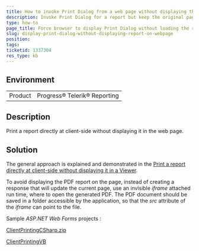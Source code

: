 ```yaml
---
title: How to invoke Print Dialog from a web page without displaying the report
description: Invoke Print Dialog for a report but keep the original page content
type: how-to
page_title: Force browser to display Print Dialog without loading the report on the page
slug: display-print-dialog-without-displaying-report-on-webpage
position: 
tags: 
ticketid: 1337304
res_type: kb
---
```


## Environment
<table>
	<tr>
		<td>Product</td>
		<td>Progress® Telerik® Reporting</td>
	</tr>
</table>


## Description
Print a report directly at client-side without displaying it in the web page.

## Solution
The general approach is explained and demonstrated in the [Print a report directly at client-side without displaying it in a Viewer](https://www.telerik.com/support/kb/reporting/details/print-a-report-directly-at-client-side-without-displaying-it-in-a-viewer).

To avoid displaying the PDF report on the page, instead of creating a response that will update the current page, use an invisible _iframe_ attached run time, where to open the generated PDF. The PDF document should be saved in a folder accessible by the application, so that the _src_ attribute of the _iframe_ can point to the file.

Sample _ASP.NET Web Forms_ projects :

[ClientPrintingCSharp.zip](https://www.telerik.com/docs/default-source/knowledgebasearticleattachments/reporting/clientprintingcsharp.zip?sfvrsn=419df686_2)

[ClientPrintingVB](https://www.telerik.com/docs/default-source/knowledgebasearticleattachments/reporting/clientprintingvb.zip?sfvrsn=6abcacde_2)
